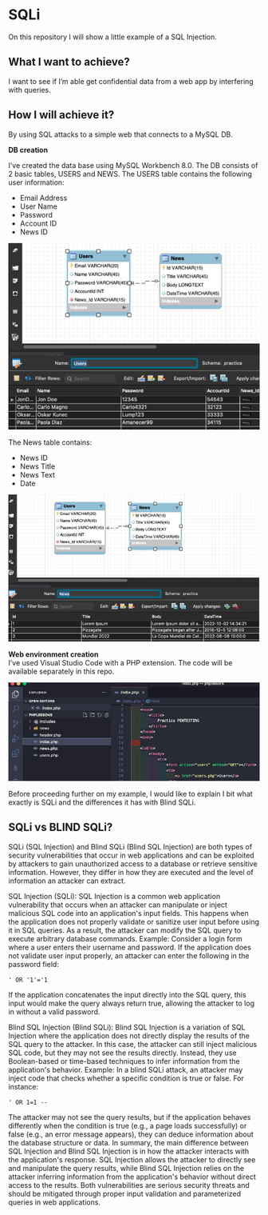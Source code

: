 # SQLi

On this repository I will show a little example of a SQL Injection.

## What I want to achieve?

I want to see if I’m able get confidential data from a web app by interfering with queries. 

## How I will achieve it?

By using SQL attacks to a simple web that connects to a MySQL DB.

<b>DB creation</b>

I’ve created the data base using MySQL Workbench 8.0. The DB consists of 2 basic tables, USERS and NEWS.
The USERS table contains the following user information:
- Email Address
- User Name
- Password
- Account ID
- News ID
  
![sql_1](imgs/sql_1.png)

The News table contains:
- News ID
- News Title
- News Text
- Date

![sql_2](imgs/sql_2.png)

<b>Web environment creation</b><br>
I’ve used Visual Studio Code with a PHP extension. The code will be available separately in this repo.

![sql_3](imgs/sql_3.png)

Before proceeding further on my example, I would like to explain I bit what exactly is SQLi and the differences it has with Blind SQLi.

## SQLi vs BLIND SQLi?

SQLi (SQL Injection) and Blind SQLi (Blind SQL Injection) are both types of security vulnerabilities that occur in web applications and can be exploited by attackers to gain unauthorized access to a database or retrieve sensitive information. However, they differ in how they are executed and the level of information an attacker can extract.  

SQL Injection (SQLi): SQL Injection is a common web application vulnerability that occurs when an attacker can manipulate or inject malicious SQL code into an application's input fields. This happens when the application does not properly validate or sanitize user input before using it in SQL queries. As a result, the attacker can modify the SQL query to execute arbitrary database commands.
Example: Consider a login form where a user enters their username and password. If the application does not validate user input properly, an attacker can enter the following in the password field:
```
' OR '1'='1
```

If the application concatenates the input directly into the SQL query, this input would make the query always return true, allowing the attacker to log in without a valid password.

Blind SQL Injection (Blind SQLi): Blind SQL Injection is a variation of SQL Injection where the application does not directly display the results of the SQL query to the attacker. In this case, the attacker can still inject malicious SQL code, but they may not see the results directly. Instead, they use Boolean-based or time-based techniques to infer information from the application's behavior.
Example: In a blind SQLi attack, an attacker may inject code that checks whether a specific condition is true or false. For instance:
```
' OR 1=1 --
```
The attacker may not see the query results, but if the application behaves differently when the condition is true (e.g., a page loads successfully) or false (e.g., an error message appears), they can deduce information about the database structure or data.
In summary, the main difference between SQL Injection and Blind SQL Injection is in how the attacker interacts with the application's response. SQL Injection allows the attacker to directly see and manipulate the query results, while Blind SQL Injection relies on the attacker inferring information from the application's behavior without direct access to the results. Both vulnerabilities are serious security threats and should be mitigated through proper input validation and parameterized queries in web applications.


